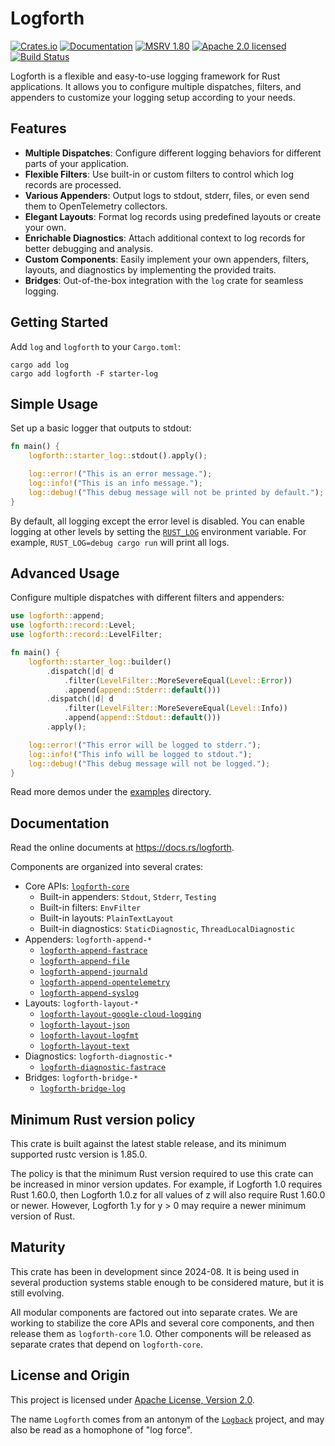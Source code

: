 # Logforth

[![Crates.io][crates-badge]][crates-url]
[![Documentation][docs-badge]][docs-url]
[![MSRV 1.80][msrv-badge]](https://www.whatrustisit.com)
[![Apache 2.0 licensed][license-badge]][license-url]
[![Build Status][actions-badge]][actions-url]

[crates-badge]: https://img.shields.io/crates/v/logforth.svg
[crates-url]: https://crates.io/crates/logforth
[docs-badge]: https://docs.rs/logforth/badge.svg
[msrv-badge]: https://img.shields.io/badge/MSRV-1.80-green?logo=rust
[docs-url]: https://docs.rs/logforth
[license-badge]: https://img.shields.io/crates/l/logforth
[license-url]: LICENSE
[actions-badge]: https://github.com/fast/logforth/workflows/CI/badge.svg
[actions-url]:https://github.com/fast/logforth/actions?query=workflow%3ACI

Logforth is a flexible and easy-to-use logging framework for Rust applications. It allows you to configure multiple dispatches, filters, and appenders to customize your logging setup according to your needs.

## Features

- **Multiple Dispatches**: Configure different logging behaviors for different parts of your application.
- **Flexible Filters**: Use built-in or custom filters to control which log records are processed.
- **Various Appenders**: Output logs to stdout, stderr, files, or even send them to OpenTelemetry collectors.
- **Elegant Layouts**: Format log records using predefined layouts or create your own.
- **Enrichable Diagnostics**: Attach additional context to log records for better debugging and analysis.
- **Custom Components**: Easily implement your own appenders, filters, layouts, and diagnostics by implementing the provided traits.
- **Bridges**: Out-of-the-box integration with the `log` crate for seamless logging.

## Getting Started

Add `log` and `logforth` to your `Cargo.toml`:

```shell
cargo add log
cargo add logforth -F starter-log
```

## Simple Usage

Set up a basic logger that outputs to stdout:

```rust
fn main() {
    logforth::starter_log::stdout().apply();

    log::error!("This is an error message.");
    log::info!("This is an info message.");
    log::debug!("This debug message will not be printed by default.");
}
```

By default, all logging except the error level is disabled. You can enable logging at other levels by setting the [`RUST_LOG`](https://docs.rs/logforth-core/*/logforth_core/filter/env_filter/index.html) environment variable. For example, `RUST_LOG=debug cargo run` will print all logs.

## Advanced Usage

Configure multiple dispatches with different filters and appenders:

```rust
use logforth::append;
use logforth::record::Level;
use logforth::record::LevelFilter;

fn main() {
    logforth::starter_log::builder()
        .dispatch(|d| d
            .filter(LevelFilter::MoreSevereEqual(Level::Error))
            .append(append::Stderr::default()))
        .dispatch(|d| d
            .filter(LevelFilter::MoreSevereEqual(Level::Info))
            .append(append::Stdout::default()))
        .apply();

    log::error!("This error will be logged to stderr.");
    log::info!("This info will be logged to stdout.");
    log::debug!("This debug message will not be logged.");
}
```

Read more demos under the [examples](logforth/examples) directory.

## Documentation

Read the online documents at https://docs.rs/logforth.

Components are organized into several crates:

* Core APIs: [`logforth-core`](https://docs.rs/logforth-core)
  * Built-in appenders: `Stdout`, `Stderr`, `Testing`
  * Built-in filters: `EnvFilter`
  * Built-in layouts: `PlainTextLayout`
  * Built-in diagnostics: `StaticDiagnostic`, `ThreadLocalDiagnostic`
* Appenders: `logforth-append-*`
  * [`logforth-append-fastrace`](https://docs.rs/logforth-append-fastrace)
  * [`logforth-append-file`](https://docs.rs/logforth-append-file)
  * [`logforth-append-journald`](https://docs.rs/logforth-append-journald)
  * [`logforth-append-opentelemetry`](https://docs.rs/logforth-append-opentelemetry)
  * [`logforth-append-syslog`](https://docs.rs/logforth-append-syslog)
* Layouts: `logforth-layout-*`
  * [`logforth-layout-google-cloud-logging`](https://docs.rs/logforth-layout-google-cloud-logging)
  * [`logforth-layout-json`](https://docs.rs/logforth-layout-json)
  * [`logforth-layout-logfmt`](https://docs.rs/logforth-layout-logfmt)
  * [`logforth-layout-text`](https://docs.rs/logforth-layout-text)
* Diagnostics: `logforth-diagnostic-*`
  * [`logforth-diagnostic-fastrace`](https://docs.rs/logforth-diagnostic-fastrace)
* Bridges: `logforth-bridge-*`
  * [`logforth-bridge-log`](https://docs.rs/logforth-bridge-log)

## Minimum Rust version policy

This crate is built against the latest stable release, and its minimum supported rustc version is 1.85.0.

The policy is that the minimum Rust version required to use this crate can be increased in minor version updates. For example, if Logforth 1.0 requires Rust 1.60.0, then Logforth 1.0.z for all values of z will also require Rust 1.60.0 or newer. However, Logforth 1.y for y > 0 may require a newer minimum version of Rust.

## Maturity

This crate has been in development since 2024-08. It is being used in several production systems stable enough to be considered mature, but it is still evolving.

All modular components are factored out into separate crates. We are working to stabilize the core APIs and several core components, and then release them as `logforth-core` 1.0. Other components will be released as separate crates that depend on `logforth-core`.

## License and Origin

This project is licensed under [Apache License, Version 2.0](LICENSE).

The name `Logforth` comes from an antonym of the [`Logback`](https://logback.qos.ch/) project, and may also be read as a homophone of "log force".
